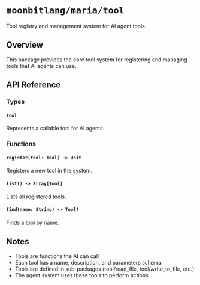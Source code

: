 # `moonbitlang/maria/tool`

Tool registry and management system for AI agent tools.

## Overview

This package provides the core tool system for registering and managing tools that AI agents can use.

## API Reference

### Types

#### `Tool`

Represents a callable tool for AI agents.

### Functions

#### `register(tool: Tool) -> Unit`

Registers a new tool in the system.

#### `list() -> Array[Tool]`

Lists all registered tools.

#### `find(name: String) -> Tool?`

Finds a tool by name.

## Notes

- Tools are functions the AI can call
- Each tool has a name, description, and parameters schema
- Tools are defined in sub-packages (tool/read_file, tool/write_to_file, etc.)
- The agent system uses these tools to perform actions
